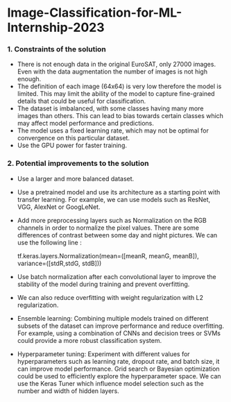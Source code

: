 # Image-Classification-for-ML-Internship-2023

### 1. Constraints of the solution

- There is not enough data in the original EuroSAT, only 27000 images. Even with the data augmentation the number of images is not high enough. 
- The definition of each image (64x64) is very low therefore the model is limited. This may limit the ability of the model to capture fine-grained details that could be useful for classification.
- The dataset is imbalanced, with some classes having many more images than others. This can lead to bias towards certain classes which may affect model performance and predictions.
- The model uses a fixed learning rate, which may not be optimal for convergence on this particular dataset.
- Use the GPU power for faster training.

### 2. Potential improvements to the solution

- Use a larger and more balanced dataset.
- Use a pretrained model and use its architecture as a starting point with transfer learning. For example, we can use models such as ResNet, VGG, AlexNet or GoogLeNet.
- Add more preprocessing layers such as Normalization on the RGB channels in order to normalize the pixel values. There are some differences of contrast between some day and night pictures. We can use the following line : 
    
    tf.keras.layers.Normalization(mean=([meanR, meanG, meanB]), variance=([stdR,stdG, stdB]))

- Use batch normalization after each convolutional layer to improve the stability of the model during training and prevent overfitting.
- We can also reduce overfitting with weight regularization with L2 regularization.
- Ensemble learning: Combining multiple models trained on different subsets of the dataset can improve performance and reduce overfitting. For example, using a combination of CNNs and decision trees or SVMs could provide a more robust classification system.
- Hyperparameter tuning: Experiment with different values for hyperparameters such as learning rate, dropout rate, and batch size, it can improve model performance. Grid search or Bayesian optimization could be used to efficiently explore the hyperparameter space. We can use the Keras Tuner which influence model selection such as the number and width of hidden layers.